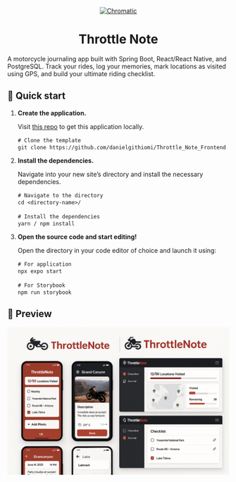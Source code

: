 <p align="center">
  <a href="https://www.chromatic.com/">
    <img alt="Chromatic" src="https://avatars2.githubusercontent.com/u/24584319?s=200&v=4" width="60" />
  </a>
</p>

<h1 align="center">
  Throttle Note
</h1>

A motorcycle journaling app built with Spring Boot, React/React Native, and PostgreSQL. Track your rides, log your memories, mark locations as visited using GPS, and build your ultimate riding checklist.

## 🚅 Quick start

1.  **Create the application.**

    Visit [this repo](https://github.com/danielgithiomi/Throttle_Note_Frontend) to get this application locally.

    ```shell
    # Clone the template
    git clone https://github.com/danielgithiomi/Throttle_Note_Frontend
    ```

1.  **Install the dependencies.**

    Navigate into your new site’s directory and install the necessary dependencies.

    ```shell
    # Navigate to the directory
    cd <directory-name>/

    # Install the dependencies
    yarn / npm install
    ```

1.  **Open the source code and start editing!**

    Open the directory in your code editor of choice and launch it using:

    ```shell
    # For application
    npx expo start

    # For Storybook
    npm run storybook
    ```

## 🔎 Preview

![Preview](assets/images/Preview.png)
